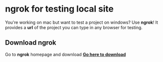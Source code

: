 # ngrok for testing local site


You're working on mac but want to test a project on windows? Use __ngrok__! It provides a __url__ of the project you can type in any browser for testing.

## Download ngrok

Go to __ngrok__ homepage and download 
__[Go here to download](https://ngrok.com/download)__
